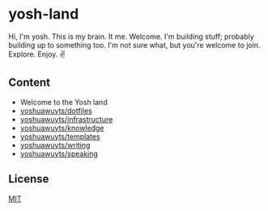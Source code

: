 # yosh-land
Hi, I'm yosh. This is my brain. It me. Welcome. I'm building stuff; probably
building up to something too. I'm not sure what, but you're welcome to join.
Explore. Enjoy. ✌️

## Content
- Welcome to the Yosh land
- [yoshuawuyts/dotfiles](https://github.com/yoshuawuyts/dotfiles)
- [yoshuawuyts/infrastructure](https://github.com/yoshuawuyts/infrastructure)
- [yoshuawuyts/knowledge](https://github.com/yoshuawuyts/knowledge)
- [yoshuawuyts/templates](https://github.com/yoshuawuyts/templates)
- [yoshuawuyts/writing](https://github.com/yoshuawuyts/writing)
- [yoshuawuyts/speaking](https://github.com/yoshuawuyts/speaking)

## License
[MIT](https://tldrlegal.com/license/mit-license)
